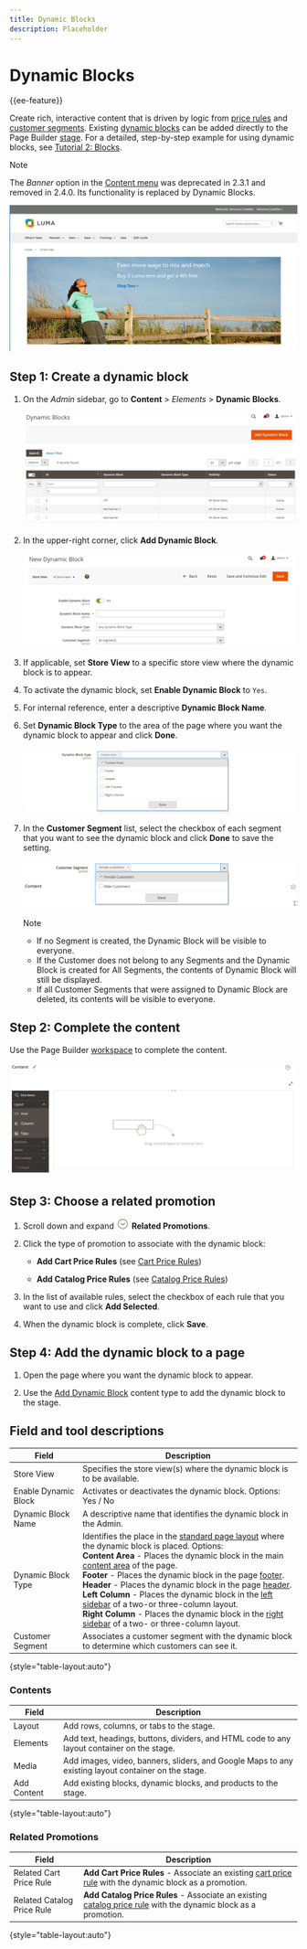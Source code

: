```yaml
---
title: Dynamic Blocks
description: Placeholder
---
```

# Dynamic Blocks

{{ee-feature}}

Create rich, interactive content that is driven by logic from [price rules](https://docs.magento.com/user-guide/marketing/promotions.html) and [customer segments](https://docs.magento.com/user-guide/marketing/customer-segments.html). Existing [dynamic blocks](../page-builder/dynamic-block.md) can be added directly to the Page Builder [stage](../page-builder/workspace.md). For a detailed, step-by-step example for using dynamic blocks, see [Tutorial 2: Blocks](../page-builder/2-blocks.md).

>[!NOTE]
>
>The _Banner_ option in the [Content menu](content-menu.md) was deprecated in 2.3.1 and removed in 2.4.0. Its functionality is replaced by Dynamic Blocks.

![Page Builder - dynamic block with price rule and customer segment](../page-builder/assets/pb-tutorial2-dynamic-block-storefront.png)<!-- zoom -->

## Step 1: Create a dynamic block

1. On the _Admin_ sidebar, go to **Content** > _Elements_ > **Dynamic Blocks**.

   ![Dynamic blocks list](../page-builder/assets/pb-tutorial2-block-dynamic-add.png)<!-- zoom -->

1. In the upper-right corner, click **Add Dynamic Block**.

   ![New dynamic block](../page-builder/assets/pb-tutorial2-block-dynamic-new.png)<!-- zoom -->

1. If applicable, set **Store View** to a specific store view where the dynamic block is to appear.

1. To activate the dynamic block, set **Enable Dynamic Block** to `Yes`.

1. For internal reference, enter a descriptive **Dynamic Block Name**.

1. Set **Dynamic Block Type** to the area of the page where you want the dynamic block to appear and click **Done**.

   ![Setting the dynamic block type](../page-builder/assets/pb-dynamic-block-type.png)<!-- zoom -->

1. In the **Customer Segment** list, select the checkbox of each segment that you want to see the dynamic block and click **Done** to save the setting.

   ![Choosing a customer segment](../page-builder/assets/pb-dynamic-block-customer-segment.png)<!-- zoom -->

   >[!NOTE]
   >
   >- If no Segment is created, the Dynamic Block will be visible to everyone.
   >- If the Customer does not belong to any Segments and the Dynamic Block is created for All Segments, the contents of Dynamic Block will still be displayed.
   >- If all Customer Segments that were assigned to Dynamic Block are deleted, its contents will be visible to everyone.

## Step 2: Complete the content

Use the Page Builder [workspace](../page-builder/workspace.md) to complete the content.

![Page Builder - dynamic block workspace](../page-builder/assets/pb-dynamic-block-workspace.png)<!-- zoom -->

## Step 3: Choose a related promotion

1. Scroll down and expand ![Expansion selector](../assets/icon-display-expand.png) **Related Promotions**.

1. Click the type of promotion to associate with the dynamic block:

   - **Add Cart Price Rules** (see [Cart Price Rules](https://docs.magento.com/user-guide/marketing/price-rules-cart.html))

   - **Add Catalog Price Rules** (see [Catalog Price Rules](https://docs.magento.com/user-guide/marketing/price-rules-catalog.html))

1. In the list of available rules, select the checkbox of each rule that you want to use and click **Add Selected**.

1. When the dynamic block is complete, click **Save**.

## Step 4: Add the dynamic block to a page

1. Open the page where you want the dynamic block to appear.

1. Use the [Add Dynamic Block](../page-builder/dynamic-block.md) content type to add the dynamic block to the stage.

## Field and tool descriptions

|Field|Description|
|--- |--- |
|Store View|Specifies the store view(s) where the dynamic block is to be available.|
|Enable Dynamic Block|Activates or deactivates the dynamic block. Options: Yes / No|
|Dynamic Block Name|A descriptive name that identifies the dynamic block in the Admin.|
|Dynamic Block Type|Identifies the place in the [standard page layout](layout-updates.md) where the dynamic block is placed. Options: <br/>**Content Area** - Places the dynamic block in the main [content area](layout-updates.md) of the page. <br/>**Footer** - Places the dynamic block in the page [footer](page-setup.md#footer). <br/>**Header** - Places the dynamic block in the page [header](page-setup.md#header). <br/>**Left Column** - Places the dynamic block in the [left sidebar](page-layout.md#standard-page-layouts) of a two-or three-column layout. <br/>**Right Column** - Places the dynamic block in the [right sidebar](page-layout.md#standard-page-layouts) of a two- or three-column layout.|
|Customer Segment|Associates a customer segment with the dynamic block to determine which customers can see it.|

{style="table-layout:auto"}

### Contents

|Field|Description|
|--- |--- |
|Layout|Add rows, columns, or tabs to the stage.|
|Elements|Add text, headings, buttons, dividers, and HTML code to any layout container on the stage.|
|Media|Add images, video, banners, sliders, and Google Maps to any existing layout container on the stage.|
|Add Content|Add existing blocks, dynamic blocks, and products to the stage.|

{style="table-layout:auto"}

### Related Promotions

|Field|Description|
|--- |--- |
|Related Cart Price Rule|**Add Cart Price Rules** - Associate an existing [cart price rule](https://docs.magento.com/user-guide/marketing/price-rules-cart.html) with the dynamic block as a promotion.|
|Related Catalog Price Rule|**Add Catalog Price Rules** - Associate an existing [catalog price rule](https://docs.magento.com/user-guide/marketing/price-rules-catalog.html) with the dynamic block as a promotion.|

{style="table-layout:auto"}
